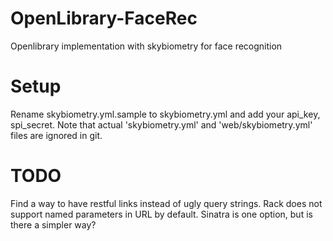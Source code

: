 OpenLibrary-FaceRec
===================

Openlibrary implementation with skybiometry for face recognition

Setup
=====
Rename skybiometry.yml.sample to skybiometry.yml and add your api_key, spi_secret. Note that actual 'skybiometry.yml' and 'web/skybiometry.yml' files are ignored in git.

TODO
=====
Find a way to have restful links instead of ugly query strings. Rack does not support named parameters in URL by default. Sinatra is one option, but is there a simpler way?